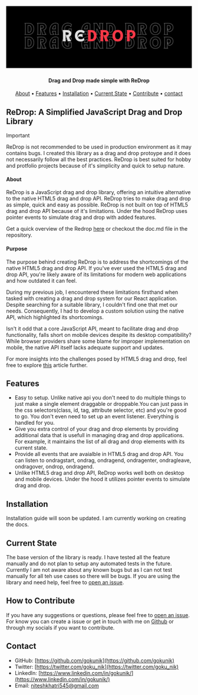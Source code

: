 <h2 align="center">
  <a href="#"><img src="./resources/assets/redrop_cover.jpg" alt="Redrop Cover"></a>
</h2>

<h4 align="center">Drag and Drop made simple with ReDrop</h4>

<p align="center">
  <a href="#about">About</a> •
  <a href="#features">Features</a> •
  <a href="#installation">Installation</a> •
  <a href="#current-state">Current State</a> •
  <a href="#how-to-contribute">Contribute</a> •
  <a href="#contact">contact</a> 
</p>

## ReDrop: A Simplified JavaScript Drag and Drop Library

> [!IMPORTANT]  
> ReDrop is not recommended to be used in production environment as it may contains bugs. I created this library as a drag and drop protoype and it does not necessarily follow all the best practices. ReDrop is best suited for hobby and protfolio projects because of it's simplicity and quick to setup nature.

#### About

ReDrop is a JavaScript drag and drop library, offering an intuitive alternative to the native HTML5 drag and drop API. ReDrop tries to make drag and drop as simple, quick and easy as possible. ReDrop is not built on top of HTML5 drag and drop API because of it's limitations. Under the hood ReDrop uses pointer events to simulate drag and drop with added features.

Get a quick overview of the Redrop [here](./resources/docs/overview.md) or checkout the doc.md file in the repository.

#### Purpose

The purpose behind creating ReDrop is to address the shortcomings of the native HTML5 drag and drop API. If you've ever used the HTML5 drag and drop API, you're likely aware of its limitations for modern web applications and how outdated it can feel.

During my previous job, I encountered these limitations firsthand when tasked with creating a drag and drop system for our React application. Despite searching for a suitable library, I couldn't find one that met our needs. Consequently, I had to develop a custom solution using the native API, which highlighted its shortcomings.

Isn't it odd that a core JavaScript API, meant to facilitate drag and drop functionality, falls short on mobile devices despite its desktop compatibility? While browser providers share some blame for improper implementation on mobile, the native API itself lacks adequate support and updates.

For more insights into the challenges posed by HTML5 drag and drop, feel free to explore [this](https://news.ycombinator.com/item?id=834314) article further.

## Features

- Easy to setup. Unlike native api you don't need to do multiple things to just make a single element draggable or droppable.You can just pass in the css selectors(class, id, tag, attribute selector, etc) and you're good to go. You don't even need to set up an event listener. Everything is handled for you.
- Give you extra control of your drag and drop elements by providing additional data that is usefull in managing drag and drop applications. For example, it maintains the list of all drag and drop elements with its current state.
- Provide all events that are avaialble in HTML5 drag and drop API. You can listen to ondragstart, ondrag, ondragend, ondragenter, ondragleave, ondragover, ondrop, ondragend.
- Unlike HTML5 drag and drop API, ReDrop works well both on desktop and mobile devices. Under the hood it utilizes pointer events to simulate drag and drop.

## Installation

Installation guide will soon be updated. I am currently working on creating the docs.

## Current State

The base version of the library is ready. I have tested all the feature manually and do not plan to setup any automated tests in the future. Currently I am not aware about any known bugs but as I can not test manually for all teh use cases so there will be bugs. If you are using the library and need help, feel free to [open an issue](https://github.com/gokunik/Redrop/issues).

## How to Contribute

If you have any suggestions or questions, please feel free to [open an issue](https://github.com/gokunik/Redrop/issues). For know you can create a issue or get in touch with me on [Github](https://github.com/gokunik) or through my socials if you want to contribute.

## Contact

- GitHub: [https://github.com/gokunik](https://github.com/gokunik)
- Twitter: [https://twitter.com/goku_nik](https://twitter.com/goku_nik)
- LinkedIn: [https://www.linkedin.com/in/gokunik/](https://www.linkedin.com/in/gokunik/)
- Email: niteshkhatri545@gmail.com
